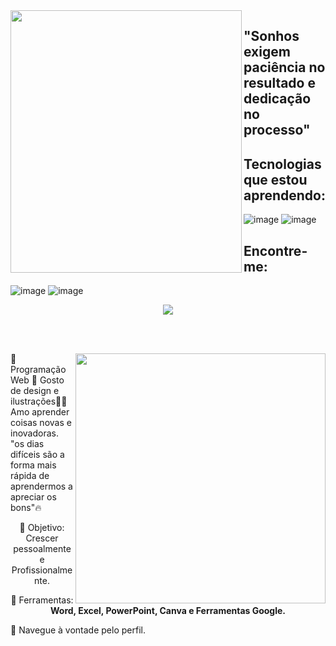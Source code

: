 <img align="left" width="370px" height="420" src="https://github.com/EduuhSouza/EduuhSouza/assets/146948069/53600c80-5183-400a-a142-9cdbf26bd999">

## "Sonhos exigem paciência no resultado e dedicação no processo"

## Tecnologias que estou aprendendo:

![image](https://github.com/EduuhSouza/EduuhSouza/assets/146948069/1ce575c7-aaa9-4728-acef-3aee2180cdf2)
![image](https://github.com/EduuhSouza/EduuhSouza/assets/146948069/255f60a5-a7f3-4f6b-b43b-47c72c34d48d)

## Encontre-me:
![image](https://github.com/EduuhSouza/EduuhSouza/assets/146948069/29d947ed-bab9-4116-81cf-af6ee60b09f4)
![image](https://github.com/EduuhSouza/EduuhSouza/assets/146948069/7fc7bcc0-749d-4319-aef8-ce833d3cbd87)

</img>

<div align="center">

 <a href="https://github.com/MarquinCss/github-readme-stats"><img align="center" src="https://github-readme-stats.vercel.app/api/top-langs/?username=EduuhSouza&layout=compact&theme=dark&hide_border=true" /></a> 

</img>

<br> <br>

<img src="https://raw.githubusercontent.com/MicaelliMedeiros/micaellimedeiros/master/image/computer-illustration.png" min-width="400px" max-width="400px" width="400px" align="right">

<p align="left"> 
  👾 Programação Web 👾
Gosto de design e ilustrações✍🏼
Amo aprender coisas novas e inovadoras.
 <br>
 "os dias difíceis são a forma mais rápida de aprendermos a apreciar os bons"🔥
</p>

<p align="left">
 
  🦄 Objetivo: Crescer pessoalmente e Profissionalmente.
</p>

<p align="left">
</p>

  💼 Ferramentas:  **Word, Excel, PowerPoint, Canva e Ferramentas Google.**


<p align="left">
  💌 Navegue à vontade pelo perfil.
</p>

</div>

